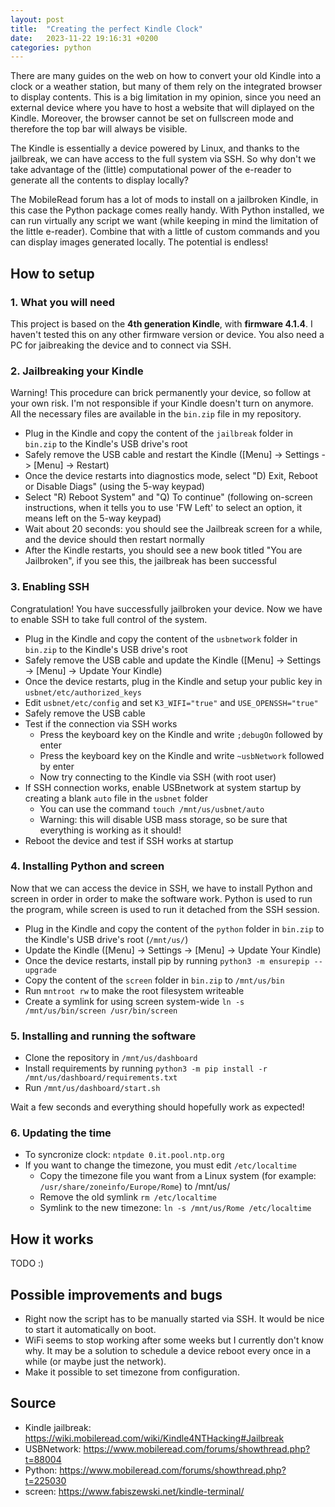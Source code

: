 ```yaml
---
layout: post
title:  "Creating the perfect Kindle Clock"
date:   2023-11-22 19:16:31 +0200
categories: python
---
```


There are many guides on the web on how to convert your old Kindle into a clock or a weather station, but many of them rely on the integrated browser to display contents. This is a big limitation in my opinion, since you need an external device where you have to host a website that will diplayed on the Kindle. Moreover, the browser cannot be set on fullscreen mode and therefore the top bar will always be visible.


The Kindle is essentially a device powered by Linux, and thanks to the jailbreak, we can have access to the full system via SSH. So why don't we take advantage of the (little) computational power of the e-reader to generate all the contents to display locally?

The MobileRead forum has a lot of mods to install on a jailbroken Kindle, in this case the Python package comes really handy. With Python installed, we can run virtually any script we want (while keeping in mind the limitation of the little e-reader). Combine that with a little of custom commands and you can display images generated locally. The potential is endless!

## How to setup
### 1. What you will need
This project is based on the **4th generation Kindle**, with **firmware 4.1.4**. I haven't tested this on any other firmware version or device. You also need a PC for jaibreaking the device and to connect via SSH.

### 2. Jailbreaking your Kindle
Warning! This procedure can brick permanently your device, so follow at your own risk. I'm not responsible if your Kindle doesn't turn on anymore. All the necessary files are available in the `bin.zip` file in my repository.

* Plug in the Kindle and copy the content of the `jailbreak` folder in `bin.zip` to the Kindle's USB drive's root 
* Safely remove the USB cable and restart the Kindle ([Menu] -> Settings -> [Menu] -> Restart)
* Once the device restarts into diagnostics mode, select "D) Exit, Reboot or Disable Diags" (using the 5-way keypad) 
* Select "R) Reboot System" and "Q) To continue" (following on-screen instructions, when it tells you to use 'FW Left' to select an option, it means left on the 5-way keypad) 
* Wait about 20 seconds: you should see the Jailbreak screen for a while, and the device should then restart normally 
* After the Kindle restarts, you should see a new book titled "You are Jailbroken", if you see this, the jailbreak has been successful

### 3. Enabling SSH
Congratulation! You have successfully jailbroken your device. Now we have to enable SSH to take full control of the system.
* Plug in the Kindle and copy the content of the `usbnetwork` folder in `bin.zip` to the Kindle's USB drive's root
* Safely remove the USB cable and update the Kindle ([Menu] -> Settings -> [Menu] -> Update Your Kindle)
* Once the device restarts, plug in the Kindle and setup your public key in `usbnet/etc/authorized_keys`
* Edit `usbnet/etc/config` and set `K3_WIFI="true"` and `USE_OPENSSH="true"`
* Safely remove the USB cable
* Test if the connection via SSH works
    * Press the keyboard key on the Kindle and write `;debugOn` followed by enter
    * Press the keyboard key on the Kindle and write `~usbNetwork` followed by enter
    * Now try connecting to the Kindle via SSH (with root user)
* If SSH connection works, enable USBnetwork at system startup by creating a blank `auto` file in the `usbnet` folder 
    * You can use the command `touch /mnt/us/usbnet/auto`
    * Warning: this will disable USB mass storage, so be sure that everything is working as it should!
* Reboot the device and test if SSH works at startup

### 4. Installing Python and screen
Now that we can access the device in SSH, we have to install Python and screen in order in order to make the software work. Python is used to run the program, while screen is used to run it detached from the SSH session.
* Plug in the Kindle and copy the content of the `python` folder in `bin.zip` to the Kindle's USB drive's root (`/mnt/us/`)
* Update the Kindle ([Menu] -> Settings -> [Menu] -> Update Your Kindle)
* Once the device restarts, install pip by running `python3 -m ensurepip --upgrade`
* Copy the content of the `screen` folder in `bin.zip` to `/mnt/us/bin`
* Run `mntroot rw` to make the root filesystem writeable
* Create a symlink for using screen system-wide `ln -s /mnt/us/bin/screen /usr/bin/screen`

### 5. Installing and running the software
* Clone the repository in `/mnt/us/dashboard`
* Install requirements by running `python3 -m pip install -r /mnt/us/dashboard/requirements.txt`
* Run `/mnt/us/dashboard/start.sh`

Wait a few seconds and everything should hopefully work as expected!

### 6. Updating the time
* To syncronize clock: `ntpdate 0.it.pool.ntp.org`
* If you want to change the timezone, you must edit `/etc/localtime`
    * Copy the timezone file you want from a Linux system (for example: `/usr/share/zoneinfo/Europe/Rome`) to /mnt/us/
    * Remove the old symlink `rm /etc/localtime`
    * Symlink to the new timezone: `ln -s /mnt/us/Rome /etc/localtime`

## How it works
TODO :)

## Possible improvements and bugs
* Right now the script has to be manually started via SSH. It would be nice to start it automatically on boot.
* WiFi seems to stop working after some weeks but I currently don't know why. It may be a solution to schedule a device reboot every once in a while (or maybe just the network).
* Make it possible to set timezone from configuration.

## Source
* Kindle jailbreak: https://wiki.mobileread.com/wiki/Kindle4NTHacking#Jailbreak
* USBNetwork: https://www.mobileread.com/forums/showthread.php?t=88004
* Python: https://www.mobileread.com/forums/showthread.php?t=225030
* screen: https://www.fabiszewski.net/kindle-terminal/
